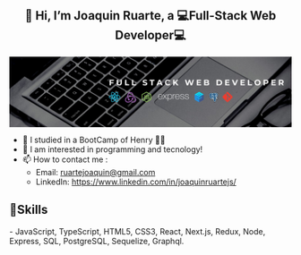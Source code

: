 <h2 align="center">👋 Hi, I’m Joaquin Ruarte, a 💻Full-Stack Web Developer💻</h2>
<img src="https://github.com/cristiangc92/cristiangc92/blob/main/1642167163907.jpg?raw=true' min-width="40" min-height="20" align='center'/>

- 🚀 I studied in a BootCamp of Henry 👨‍🎓
- 👀 I am interested in programming and tecnology!
- 📫 How to contact me :
  - Email: ruartejoaquin@gmail.com
  - LinkedIn: https://www.linkedin.com/in/joaquinruartejs/

<h2 align="left">🚀Skills</h2>
- JavaScript, TypeScript, HTML5, CSS3, React, Next.js, Redux, Node, Express, SQL, PostgreSQL, Sequelize, Graphql.
    
